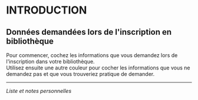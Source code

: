 # INTRODUCTION

## Données demandées lors de l'inscription en bibliothèque

Pour commencer, cochez les informations que vous demandez lors de l'inscription dans votre bibliothèque.   
Utilisez ensuite une autre couleur pour cocher les informations que vous ne demandez pas et que vous trouveriez pratique de demander.   

---
*Liste et notes personnelles*
